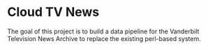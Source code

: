 # Cloud TV News
The goal of this project is to build a data pipeline for the Vanderbilt Television News Archive to replace the existing perl-based system.
